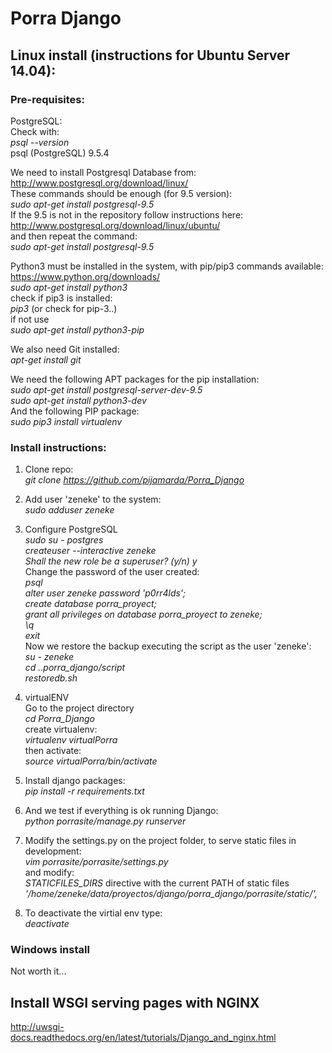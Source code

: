 # Porra Django

## Linux install (instructions for Ubuntu Server 14.04):

### Pre-requisites:

PostgreSQL:  
Check with:  
*psql --version*  
psql (PostgreSQL) 9.5.4

We need to install Postgresql Database from:  
http://www.postgresql.org/download/linux/  
These commands should be enough (for 9.5 version):  
*sudo apt-get install postgresql-9.5*  
If the 9.5 is not in the repository follow instructions here:  
http://www.postgresql.org/download/linux/ubuntu/  
and then repeat the command:  
*sudo apt-get install postgresql-9.5*  

Python3 must be installed in the system, with pip/pip3 commands available:  
https://www.python.org/downloads/  
*sudo apt-get install python3*  
check if pip3 is installed:  
*pip3* (or check for pip-3..)  
if not use  
*sudo apt-get install python3-pip*  

We also need Git installed:  
*apt-get install git*  

We need the following APT packages for the pip installation:  
*sudo apt-get install postgresql-server-dev-9.5*  
*sudo apt-get install python3-dev*  
And the following PIP package:  
*sudo pip3 install virtualenv*  

### Install instructions:

1. Clone repo:  
*git clone https://github.com/pijamarda/Porra_Django*

2. Add user 'zeneke' to the system:  
*sudo adduser zeneke*  

3. Configure PostgreSQL  
*sudo su - postgres*  
*createuser --interactive zeneke*  
*Shall the new role be a superuser? (y/n) y*  
Change the password of the user created:  
*psql*  
*alter user zeneke password 'p0rr4lds';*  
*create database porra_proyect;*  
*grant all privileges on database porra_proyect to zeneke;*   
*\q*  
*exit*  
Now we restore the backup executing the script as the user 'zeneke':  
*su - zeneke*  
*cd ..porra_django/script*    
*restoredb.sh*  

4. virtualENV  
Go to the project directory  
*cd Porra_Django*  
create virtualenv:  
*virtualenv virtualPorra*  
then activate:  
*source virtualPorra/bin/activate*  

5. Install django packages:  
*pip install -r requirements.txt*    

6. And we test if everything is ok running Django:  
*python porrasite/manage.py runserver*  

7. Modify the settings.py on the project folder, to serve static files in development:  
*vim porrasite/porrasite/settings.py*  
and modify:  
*STATICFILES_DIRS* directive with the current PATH of static files  
*'/home/zeneke/data/proyectos/django/porra_django/porrasite/static/',*   

8. To deactivate the virtial env type:  
*deactivate*  


### Windows install

Not worth it...

## Install WSGI serving pages with NGINX
http://uwsgi-docs.readthedocs.org/en/latest/tutorials/Django_and_nginx.html

